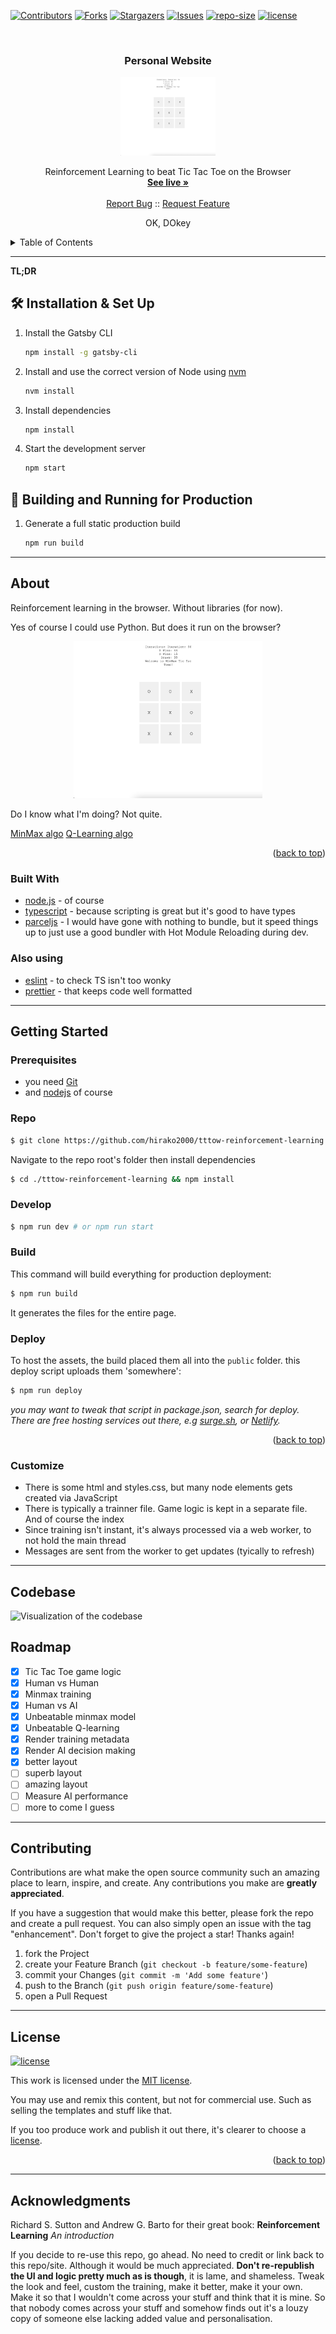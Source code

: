 <!-- PROJECT SHIELDS -->

[![Contributors][contributors-shield]][contributors-url]
[![Forks][forks-shield]][forks-url]
[![Stargazers][stars-shield]][stars-url]
[![Issues][issues-shield]][issues-url]
[![repo-size][repo-size-shield]][repo-size-url]
[![license][license-shield]][license-url]

<!-- PROJECT LOGO -->
<br />
<div align="center">

  <h3 align="center">Personal Website</h3>

   <a href="https://tttoe.surge.sh/">
      <img src="./images/tttow-desktop.png" alt="screenshot" width="30%">
   </a>

  <p align="center">
    Reinforcement Learning to beat Tic Tac Toe on the Browser
    <br />
    <a href="https://tttoe.surge.sh/"><strong>See live »</strong></a>
    <br />
    <br />
    <a href="https://github.com/hirako2000/tttow-reinforcement-learning/issues">Report Bug</a>
    ::
    <a href="https://github.com/hirako2000/tttow-reinforcement-learning/issues">Request Feature</a>
  </p>
</div>

<p align="center">
OK, DOkey
</p>

<details>
  <summary>Table of Contents</summary>
      <ol>
         <li>
         <a href="#about">About</a>
         <ul>
            <li><a href="#built-with">Built With</a></li>
         </ul>
         </li>
         <li>
            <a href="#getting-started">Getting Started</a>
            <ul>
                <li><a href="#prerequisites">Prerequisites</a></li>
                <li><a href="#repo">Repo</a></li>
                <li><a href="#develop">Develop</a></li>
                <li><a href="#build">Build</a></li>
                <li><a href="#deploy">deploy</a></li>
            </ul>
         </li>
         <li><a href="#codebase">Codebase</a></li>
         <li><a href="#roadmap">Roadmap</a></li>
         <li><a href="#contributing">Contributing</a></li>
         <li><a href="#license">License</a></li>
         <li><a href="#acknowledgments">Acknowledgments</a></li>
      </ol>
</details>

<hr/>

**TL;DR**

## 🛠 Installation & Set Up

1. Install the Gatsby CLI

   ```sh
   npm install -g gatsby-cli
   ```

2. Install and use the correct version of Node using [nvm](https://github.com/nvm-sh/nvm)

   ```sh
   nvm install
   ```

3. Install dependencies

   ```sh
   npm install
   ```

4. Start the development server

   ```sh
   npm start
   ```

## 🚀 Building and Running for Production

1. Generate a full static production build

   ```sh
   npm run build
   ```

<hr/>

## About

Reinforcement learning in the browser. Without libraries (for now).

Yes of course I could use Python. But does it run on the browser?

<div align="center">

   <a href="https://tttoe.surge.sh/">
      <img src="./images/tttow-desktop.png" alt="screenshot" width="60%">
   </a>
</div>

Do I know what I'm doing? Not quite.

<a href="https://tttoe.surge.sh/minmax.html">MinMax algo</a>
<a href="https://tttoe.surge.sh/q-learning.html">Q-Learning algo</a>


<p align="right">(<a href="#readme-top">back to top</a>)</p>

### Built With

- [node.js](https://nodejs.org/) - of course
- [typescript](https://www.typescriptlang.org/) - because scripting is great but it's good to have types
- [parceljs](https://parceljs.org/) - I would have gone with nothing to bundle, but it speed things up to just use a good bundler with Hot Module Reloading during dev.

### Also using

- [eslint](https://eslint.org/) - to check TS isn't too wonky
- [prettier](https://prettier.io/) - that keeps code well formatted

<hr/>

## Getting Started

### Prerequisites

- you need [Git](https://git-scm.com/)
- and [nodejs](https://nodejs.org/) of course

### Repo

```bash
$ git clone https://github.com/hirako2000/tttow-reinforcement-learning.git
```

Navigate to the repo root's folder then install dependencies

```bash
$ cd ./tttow-reinforcement-learning && npm install
```

### Develop

```bash
$ npm run dev # or npm run start
```

### Build

This command will build everything for production deployment:

```bash
$ npm run build
```

It generates the files for the entire page.

### Deploy

To host the assets, the build placed them all into the `public` folder. this deploy script uploads them 'somewhere':

```bash
$ npm run deploy
```

_you may want to tweak that script in package.json, search for deploy._
_There are free hosting services out there, e.g [surge.sh](https://surge.sh), or [Netlify](https://www.netlify.com/)._

<p align="right">(<a href="#readme-top">back to top</a>)</p>

### Customize

- There is some html and styles.css, but many node elements gets created via JavaScript
- There is typically a trainner file. Game logic is kept in a separate file. And of course the index
- Since training isn't instant, it's always processed via a web worker, to not hold the main thread
- Messages are sent from the worker to get updates (tyically to refresh)


<hr/>

## Codebase

![Visualization of the codebase](./diagram.svg)

## Roadmap

- [x] Tic Tac Toe game logic
- [x] Human vs Human
- [x] Minmax training
- [x] Human vs AI
- [x] Unbeatable minmax model
- [x] Unbeatable Q-learning
- [x] Render training metadata
- [x] Render AI decision making
- [x] better layout
- [ ] superb layout
- [ ] amazing layout
- [ ] Measure AI performance
- [ ] more to come I guess

<hr/>

## Contributing

Contributions are what make the open source community such an amazing place to learn, inspire, and create. Any contributions you make are **greatly appreciated**.

If you have a suggestion that would make this better, please fork the repo and create a pull request. You can also simply open an issue with the tag "enhancement".
Don't forget to give the project a star! Thanks again!

1. fork the Project
2. create your Feature Branch (`git checkout -b feature/some-feature`)
3. commit your Changes (`git commit -m 'Add some feature'`)
4. push to the Branch (`git push origin feature/some-feature`)
5. open a Pull Request

<hr/>

## License

[![license][license-shield]][license-url]

This work is licensed under the [MIT license][license-url].

You may use and remix this content, but not for commercial use. Such as selling the templates and stuff like that.

[license-url]: https://opensource.org/license/mit
[cc-by-nc-sa-shield]: hhttps://img.shields.io/github/license/hirako2000/tttow-reinforcement-learning?style=for-the-badge

If you too produce work and publish it out there, it's clearer to choose a [license](https://choosealicense.com).

<p align="right">(<a href="#readme-top">back to top</a>)</p>

<hr/>

## Acknowledgments

Richard S. Sutton and Andrew G. Barto for their great book: **Reinforcement Learning** _An introduction_

If you decide to re-use this repo, go ahead. No need to credit or link back to this repo/site. Although it would be much appreciated.
**Don't re-republish the UI and logic pretty much as is though**, it is lame, and shameless.
Tweak the look and feel, custom the training, make it better, make it your own. Make it so that I wouldn't come across your stuff and think that it is mine. So that nobody comes across your stuff and somehow finds out it's a louzy copy of someone else lacking added value and personalisation.

[contributors-shield]: https://img.shields.io/github/contributors/hirako2000/tttow-reinforcement-learning.svg?style=for-the-badge
[contributors-url]: https://github.com/hirako2000/tttow-reinforcement-learning/graphs/contributors
[forks-shield]: https://img.shields.io/github/forks/hirako2000/tttow-reinforcement-learning.svg?style=for-the-badge
[forks-url]: https://github.com/hirako2000/tttow-reinforcement-learning/network/members
[stars-shield]: https://img.shields.io/github/stars/hirako2000/tttow-reinforcement-learning.svg?style=for-the-badge
[stars-url]: https://github.com/hirako2000/tttow-reinforcement-learning/stargazers
[issues-shield]: https://img.shields.io/github/issues/hirako2000/tttow-reinforcement-learning.svg?style=for-the-badge
[issues-url]: https://github.com/hirako2000/tttow-reinforcement-learning/issues
[license-shield]: https://img.shields.io/github/license/hirako2000/tttow-reinforcement-learning.svg?style=for-the-badge
[license-url]: https://github.com/hirako2000/tttow-reinforcement-learning/blob/main/LICENSE
[score-shield]: https://img.shields.io/ossf-scorecard/github.com/hirako2000/tttow-reinforcement-learning?style=for-the-badge
[repo-size-shield]: https://img.shields.io/github/repo-size/hirako2000/tttow-reinforcement-learning?style=for-the-badge
[repo-size-url]: https://github.com/hirako2000/tttow-reinforcement-learning/archive/refs/heads/main.zip
[product-screenshot]: images/tttow-reinforcement-learning-desktop.png
